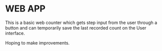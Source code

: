 # WEB APP

This is a basic web counter which gets step input from the user through a button and can temporarily save the last recorded count on the User interface.

Hoping to make improvements.

